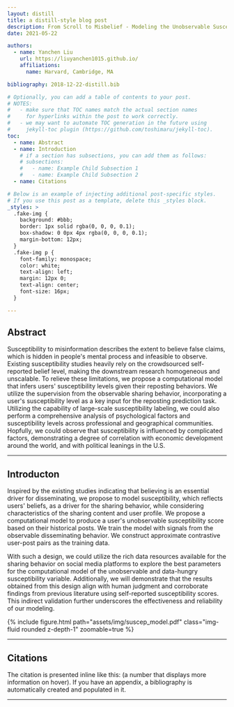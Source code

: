 ```yaml
---
layout: distill
title: a distill-style blog post
description: From Scroll to Misbelief - Modeling the Unobservable Susceptibility to Misinformation on Social Media
date: 2021-05-22

authors:
  - name: Yanchen Liu
    url: https://liuyanchen1015.github.io/
    affiliations:
      name: Harvard, Cambridge, MA

bibliography: 2018-12-22-distill.bib

# Optionally, you can add a table of contents to your post.
# NOTES:
#   - make sure that TOC names match the actual section names
#     for hyperlinks within the post to work correctly.
#   - we may want to automate TOC generation in the future using
#     jekyll-toc plugin (https://github.com/toshimaru/jekyll-toc).
toc:
  - name: Abstract
  - name: Introduction
    # if a section has subsections, you can add them as follows:
    # subsections:
    #   - name: Example Child Subsection 1
    #   - name: Example Child Subsection 2
  - name: Citations

# Below is an example of injecting additional post-specific styles.
# If you use this post as a template, delete this _styles block.
_styles: >
  .fake-img {
    background: #bbb;
    border: 1px solid rgba(0, 0, 0, 0.1);
    box-shadow: 0 0px 4px rgba(0, 0, 0, 0.1);
    margin-bottom: 12px;
  }
  .fake-img p {
    font-family: monospace;
    color: white;
    text-align: left;
    margin: 12px 0;
    text-align: center;
    font-size: 16px;
  }

---
```


## Abstract

Susceptibility to misinformation describes the extent to believe false claims, which is hidden in people's mental process and infeasible to observe. Existing susceptibility studies heavily rely on the crowdsourced self-reported belief level, making the downstream research homogeneous and unscalable. To relieve these limitations, we propose a computational model that infers users' susceptibility levels given their reposting behaviors. We utilize the supervision from the observable sharing behavior, incorporating a user's susceptibility level as a key input for the reposting prediction task. Utilizing the capability of large-scale susceptibility labeling, we could also perform a comprehensive analysis of psychological factors and susceptibility levels across professional and geographical communities. Hopfully, we could observe that susceptibility is influenced by complicated factors, demonstrating a degree of correlation with economic development around the world, and with political leanings in the U.S.

***

## Introducton

Inspired by the existing studies indicating that believing is an essential driver for disseminating, we propose to model susceptibility, which reflects users' beliefs, as a driver for the sharing behavior, while considering characteristics of the sharing content and user profile.  We propose a computational model to produce a user's unobservable susceptibility score based on their historical posts. We train the model with signals from the observable disseminating behavior. We construct approximate contrastive user-post pairs as the training data.

With such a design, we could utilize the rich data resources available for the sharing behavior on social media platforms to explore the best parameters for the computational model of the unobservable and data-hungry susceptibility variable. Additionally, we will demonstrate that the results obtained from this design align with human judgment and corroborate findings from previous literature using self-reported susceptibility scores. This indirect validation further underscores the effectiveness and reliability of our modeling.

{% include figure.html path="assets/img/suscep_model.pdf" class="img-fluid rounded z-depth-1" zoomable=true %}

***

## Citations

The citation is presented inline like this: <d-cite key="gregor2015draw"></d-cite> (a number that displays more information on hover).
If you have an appendix, a bibliography is automatically created and populated in it.

***
